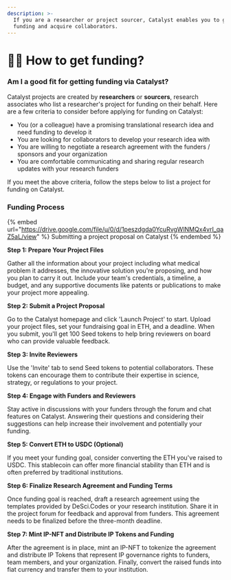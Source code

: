 ```yaml
---
description: >-
  If you are a researcher or project sourcer, Catalyst enables you to get
  funding and acquire collaborators.
---
```


# 🧑‍🔬 How to get funding?

### Am I a good fit for getting funding via Catalyst?

Catalyst projects are created by **researchers** or **sourcers**, research associates who list a researcher's project for funding on their behalf. Here are a few criteria to consider before applying for funding on Catalyst:

* You (or a colleague) have a promising translational research idea and need funding to develop it
* You are looking for collaborators to develop your research idea with
* You are willing to negotiate a research agreement with the funders / sponsors and your organization
* You are comfortable communicating and sharing regular research updates with your research funders

If you meet the above criteria, follow the steps below to list a project for funding on Catalyst.

### Funding Process

{% embed url="https://drive.google.com/file/u/0/d/1peszdgda0YcuRvgWlNMQx4vrI_qaZ5aL/view" %}
Submitting a project proposal on Catalyst
{% endembed %}

**Step 1: Prepare Your Project Files**&#x20;

Gather all the information about your project including what medical problem it addresses, the innovative solution you're proposing, and how you plan to carry it out. Include your team's credentials, a timeline, a budget, and any supportive documents like patents or publications to make your project more appealing.

**Step 2: Submit a Project Proposal**&#x20;

Go to the Catalyst homepage and click 'Launch Project' to start. Upload your project files, set your fundraising goal in ETH, and a deadline. When you submit, you'll get 100 Seed tokens to help bring reviewers on board who can provide valuable feedback.

**Step 3: Invite Reviewers**&#x20;

Use the 'Invite' tab to send Seed tokens to potential collaborators. These tokens can encourage them to contribute their expertise in science, strategy, or regulations to your project.

**Step 4: Engage with Funders and Reviewers**&#x20;

Stay active in discussions with your funders through the forum and chat features on Catalyst. Answering their questions and considering their suggestions can help increase their involvement and potentially your funding.

**Step 5: Convert ETH to USDC (Optional)**&#x20;

If you meet your funding goal, consider converting the ETH you've raised to USDC. This stablecoin can offer more financial stability than ETH and is often preferred by traditional institutions.

**Step 6: Finalize Research Agreement and Funding Terms**&#x20;

Once funding goal is reached, draft a research agreement using the templates provided by DeSci.Codes or your research institution. Share it in the project forum for feedback and approval from funders. This agreement needs to be finalized before the three-month deadline.

**Step 7: Mint IP-NFT and Distribute IP Tokens and Funding**&#x20;

After the agreement is in place, mint an IP-NFT to tokenize the agreement and distribute IP Tokens that represent IP governance rights to funders, team members, and your organization. Finally, convert the raised funds into fiat currency and transfer them to your institution.

